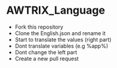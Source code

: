 # AWTRIX_Language
- Fork this repository
- Clone the English.json and rename it
- Start to translate the values (right part)
- Dont translate variables (e.g %app%)
- Dont change the left part
- Create a new pull request
